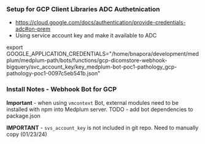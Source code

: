 ### Setup for GCP Client Libraries ADC Authetnication
- https://cloud.google.com/docs/authentication/provide-credentials-adc#on-prem
- Using service account key and make it available to ADC

export GOOGLE_APPLICATION_CREDENTIALS="/home/bnapora/development/medplum/medplum-path/bots/functions/gcp-dicomstore-webhook-bigquery/svc_account_key/key_medplum-bot-poc1-pathology_gcp-pathology-poc1-0097c5eb541b.json"

### Install Notes - Webhook Bot for GCP
**Important** - when using `vmcontext` Bot, external modules need to be installed with npm into Medplum server.
TODO - add bot dependencies to package.json

**IMPORTANT** - `svs_account_key` is not included in git repo.  Need to manually copy (01/23/24)